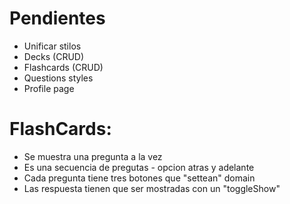 # Pendientes

- Unificar stilos
- Decks (CRUD)
- Flashcards (CRUD)
- Questions styles
- Profile page

# FlashCards:

- Se muestra una pregunta a la vez
- Es una secuencia de pregutas - opcion atras y adelante
- Cada pregunta tiene tres botones que "settean" domain
- Las respuesta tienen que ser mostradas con un "toggleShow"
